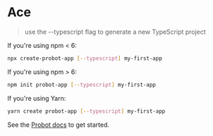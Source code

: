 # Ace

> use the --typescript flag to generate a new TypeScript project

If you're using npm < 6: 

```sh
npx create-probot-app [--typescript] my-first-app
```

If you're using npm > 6: 

```sh
npm init probot-app [--typescript] my-first-app
```

If you're using Yarn: 

```sh
yarn create probot-app [--typescript] my-first-app
```

See the [Probot docs](https://probot.github.io/docs/development/) to get started.
